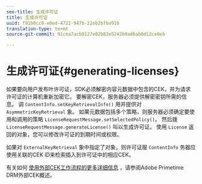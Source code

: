 ```yaml
---
seo-title: 生成许可证
title: 生成许可证
uuid: f91b0cc8-e0ed-4722-947b-22eb2bfba916
translation-type: tm+mt
source-git-commit: 91cea7acb8127e02b82e5242b9ad6ab0d12ce0eb

---
```



# 生成许可证{#generating-licenses}

如果要向用户发布叶许可证，SDK必须解密内容元数据中包含的CEK，并为请求许可证的计算机重新加密它。 要解密CEK，服务器必须提供解密密钥所需的信息。 调 `ContentInfo.setKeyRetrievalInfo()` 用并提供对 `AsymmetricKeyRetrieval` 象。 如果元数据包括多个策略，则服务器必须确定要使用和调用的策略 `LicenseRequestMessage.setSelectedPolicy()`。 然后拨 `LicenseRequestMessage.generateLicense()` 叫以生成许可证。 使用 `License` 返回的对象，您可以修改许可证的到期时间或权限。

如果对 `ExternalKeyRetrieval` 象中指定了对象，则许可证服 `ContentInfo` 务器应使用关联的CEK ID来检索插入到许可证中的相应CEK。

有关如何 [使用外部CEK工作流程的更多详细信息](../../../aaxs-drm-xkey-mgmt/aaxs-drm-using-external-cek-overview.md) ，请参阅Adobe Primetime DRM外部CEK概述。
